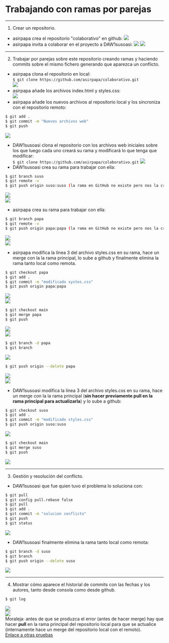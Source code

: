 # Trabajando con ramas por parejas
***
1. Crear un repositorio.
- asirpapa crea el repositorio "colaborativo" en github:
![](/images/11.png)
- asirpapa invita a colaborar en el proyecto a DAW1susoasi:
![](/images/12.png)
![](/images/13.png)
***
2. Trabajar por parejas sobre este repositorio creando ramas y haciendo commits sobre el mismo fichero generando que aparezca un conflicto.
- asirpapa clona el repositorio en local:  
`$ git clone https://github.com/asirpapa/colaborativo.git`  
![](./images/21.png)  
- asirpapa añade los archivos index.html y styles.css:  
  ![](/images/22.png)  
- asirpapa añade los nuevos archivos al repositorio local y los sincroniza con el repositorio remoto:  
```bash
$ git add .
$ git commit -m "Nuevos archivos web"
$ git push
```
![](/images/23.png)  
- DAW1susoasi clona el repositorio con los archivos web iniciales sobre los que luego cada uno creará su rama y modificará lo que tenga que modificar:  
`$ git clone https://github.com/asirpapa/colaborativo.git`
![](/images/31.png)  
- DAW1susoasi crea su rama para trabajar con ella:  
```bash
$ git branch suso
$ git remote -v
$ git push origin suso:suso (la rama en GitHub no existe pero nos la crea)
```
![](/images/32.png)  
![](/images/33.png)  
- asirpapa crea su rama para trabajar con ella:  
```bash
$ git branch papa
$ git remote -v
$ git push origin papa:papa (la rama en GitHub no existe pero nos la crea)
```
![](/images/41.png)  
![](/images/42.png)  
- asirpapa modifica la línea 3 del archivo styles.css en su rama, hace un merge con la la rama principal, lo sube a github y finalmente elimina la rama tanto local como remota.  
```bash
$ git checkout papa
$ git add .
$ git commit -m "modificado systes.css"
$ git push origin papa:papa
```
![](/images/43.png)  
![](/images/51.png)  
```bash
$ git checkout main
$ git merge papa
$ git push
```
![](/images/52.png)  
![](/images/53.png)  
```bash
$ git branch -d papa
$ git branch
```
![](/images/61.png)  
```bash
$ git push origin --delete papa
```
![](/images/62.png)  
![](/images/63.png)  
- DAW1susoasi modifica la línea 3 del archivo styles.css en su rama, hace un merge con la la rama principal (**sin hacer previamente pull en la rama principal para actualizarla**) y lo sube a github:  
```bash
$ git checkout suso
$ git add .
$ git commit -m "modificado styles.css"
$ git push origin suso:suso
```
![](/images/64.png)  
```bash
$ git checkout main
$ git merge suso
$ git push
```
![](/images/71.png)  
***
3. Gestión y resolución del conflicto.
- DAW1susoasi que fue quien tuvo el problema lo soluciona con:  
```bash
$ git pull
$ git config pull.rebase false
$ git pull
$ git add .
$ git commit -m "solucion conflicto"
$ git push
$ git status
```
![](/images/72.png)  
- DAW1susoasi finalmente elimina la rama tanto local como remota:  
```bash
$ git branch -d suso
$ git branch
$ git push origin --delete suso
```
![](/images/81.png)  
***
4. Mostrar cómo aparece el historial de commits con las fechas y los autores, tanto desde consola como desde github.  
```bash
$ git log
```
![](/images/82.png)  
![](/images/83.png)  
Moraleja: antes de que se produzca el error (antes de hacer merge) hay que hacer **pull** en la rama principal del repositorio local para que se actualice (internamente hace un merge del repositorio local con el remoto).  
[Enlace a otras pruebas](/archivos/otro.md)  